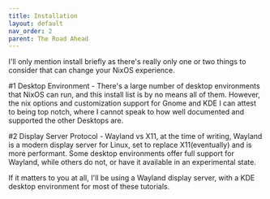```yaml
---
title: Installation
layout: default
nav_order: 2
parent: The Road Ahead
---
```


I'll only mention install briefly as there's really only one or two things to consider that can change your NixOS experience.

#1 Desktop Environment - There's a large number of desktop environments that NixOS can run, and this install list is by no means all of them. However, the nix options and customization support for Gnome and KDE I can attest to being top notch, where I cannot speak to how well documented and supported the other Desktops are.

#2 Display Server Protocol - Wayland vs X11, at the time of writing, Wayland is a modern display server for Linux, set to replace X11(eventually) and is more performant. Some desktop environments offer full support for Wayland, while others do not, or have it available in an experimental state.

If it matters to you at all, I'll be using a Wayland display server, with a KDE desktop environment for most of these tutorials.
